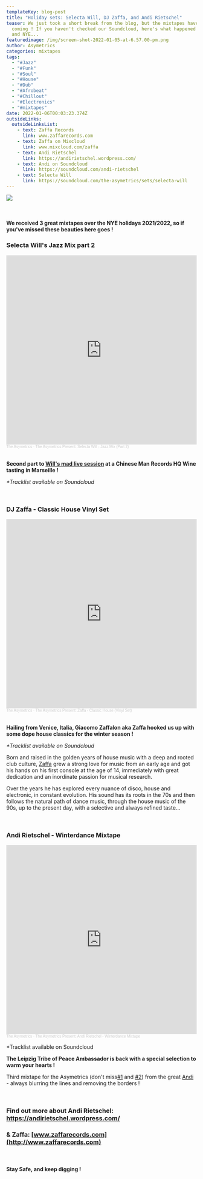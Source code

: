 ```yaml
---
templateKey: blog-post
title: "Holiday sets: Selecta Will, DJ Zaffa, and Andi Rietschel"
teaser: We just took a short break from the blog, but the mixtapes have kept
  coming ! If you haven't checked our Soundcloud, here's what happened over Xmas
  and NYE...
featuredimage: /img/screen-shot-2022-01-05-at-6.57.00-pm.png
author: Asymetrics
categories: mixtapes
tags:
  - "#Jazz"
  - "#Funk"
  - "#Soul"
  - "#House"
  - "#Dub"
  - "#Afrobeat"
  - "#Chillout"
  - "#Electronics"
  - "#mixtapes"
date: 2022-01-06T00:03:23.374Z
outsideLinks:
  outsideLinksList:
    - text: Zaffa Records
      link: www.zaffarecords.com
    - text: Zaffa on Mixcloud
      link: www.mixcloud.com/zaffa
    - text: Andi Rietschel
      link: https://andirietschel.wordpress.com/
    - text: Andi on Soundcloud
      link: https://soundcloud.com/andi-rietschel
    - text: Selecta Will
      link: https://soundcloud.com/the-asymetrics/sets/selecta-will
---
```

![](/img/screen-shot-2022-01-05-at-6.57.00-pm.png)

<br>

#### We received 3 great mixtapes over the NYE holidays 2021/2022, so if you've missed these beauties here goes !

### Selecta Will's Jazz Mix part 2

<iframe width="100%" height="500" scrolling="no" frameborder="no" allow="autoplay" src="https://w.soundcloud.com/player/?url=https%3A//api.soundcloud.com/tracks/1179601345&color=%23ff5500&auto_play=false&hide_related=false&show_comments=true&show_user=true&show_reposts=false&show_teaser=true&visual=true"></iframe><div style="font-size: 10px; color: #cccccc;line-break: anywhere;word-break: normal;overflow: hidden;white-space: nowrap;text-overflow: ellipsis; font-family: Interstate,Lucida Grande,Lucida Sans Unicode,Lucida Sans,Garuda,Verdana,Tahoma,sans-serif;font-weight: 100;"><a href="https://soundcloud.com/the-asymetrics" title="The Asymetrics" target="_blank" style="color: #cccccc; text-decoration: none;">The Asymetrics</a> · <a href="https://soundcloud.com/the-asymetrics/wills-jazz-mix-part-2" title="The Asymetrics Present: Selecta Will - Jazz Mix (Part 2)" target="_blank" style="color: #cccccc; text-decoration: none;">The Asymetrics Present: Selecta Will - Jazz Mix (Part 2)</a></div>

<br>

**Second part to [Will's mad live session](https://theasymetrics.com/blog/selecta-will-wills-jazz-mix-part-1/) at a Chinese Man Records HQ Wine tasting in Marseille !** 

*\*Tracklist available on Soundcloud*

<br>

### DJ Zaffa - Classic House Vinyl Set

<iframe width="100%" height="500" scrolling="no" frameborder="no" allow="autoplay" src="https://w.soundcloud.com/player/?url=https%3A//api.soundcloud.com/tracks/1181678353&color=%23ff5500&auto_play=false&hide_related=false&show_comments=true&show_user=true&show_reposts=false&show_teaser=true&visual=true"></iframe><div style="font-size: 10px; color: #cccccc;line-break: anywhere;word-break: normal;overflow: hidden;white-space: nowrap;text-overflow: ellipsis; font-family: Interstate,Lucida Grande,Lucida Sans Unicode,Lucida Sans,Garuda,Verdana,Tahoma,sans-serif;font-weight: 100;"><a href="https://soundcloud.com/the-asymetrics" title="The Asymetrics" target="_blank" style="color: #cccccc; text-decoration: none;">The Asymetrics</a> · <a href="https://soundcloud.com/the-asymetrics/the-asymetrics-present-zaffa-classic-house-vinyl-set" title="The Asymetrics Present: Zaffa - Classic House (Vinyl Set)" target="_blank" style="color: #cccccc; text-decoration: none;">The Asymetrics Present: Zaffa - Classic House (Vinyl Set)</a></div>

<br>

**Hailing from Venice, Italia, Giacomo Zaffalon aka Zaffa hooked us up with some dope house classics for the winter season !**

*\*Tracklist available on Soundcloud*

Born and raised in the golden years of house music with a deep and rooted club culture, [Zaffa](www.zaffarecords.com) grew a strong love for music from an early age and got his hands on his first console at the age of 14, immediately with great dedication and an inordinate passion for musical research. 

Over the years he has explored every nuance of disco, house and electronic, in constant evolution. His sound has its roots in the 70s and then follows the natural path of dance music, through the house music of the 90s, up to the present day, with a selective and always refined taste...



<br>

### Andi Rietschel - Winterdance Mixtape

<iframe width="100%" height="500" scrolling="no" frameborder="no" allow="autoplay" src="https://w.soundcloud.com/player/?url=https%3A//api.soundcloud.com/tracks/1184252767&color=%23ff5500&auto_play=false&hide_related=false&show_comments=true&show_user=true&show_reposts=false&show_teaser=true&visual=true"></iframe><div style="font-size: 10px; color: #cccccc;line-break: anywhere;word-break: normal;overflow: hidden;white-space: nowrap;text-overflow: ellipsis; font-family: Interstate,Lucida Grande,Lucida Sans Unicode,Lucida Sans,Garuda,Verdana,Tahoma,sans-serif;font-weight: 100;"><a href="https://soundcloud.com/the-asymetrics" title="The Asymetrics" target="_blank" style="color: #cccccc; text-decoration: none;">The Asymetrics</a> · <a href="https://soundcloud.com/the-asymetrics/the-asymetrics-present-andi-rietschel-winterdance-mixtape" title="The Asymetrics Present: Andi Rietschel - Winterdance Mixtape" target="_blank" style="color: #cccccc; text-decoration: none;">The Asymetrics Present: Andi Rietschel - Winterdance Mixtape</a></div>

\*Tracklist available on Soundcloud

**The Leipzig Tribe of Peace Ambassador is back with a special selection to warm your hearts !**

Third mixtape for the Asymetrics (don't miss[\#1](https://theasymetrics.com/blog/asymetrics-mixtape-9-andi-rietschel/) and [\#2](https://theasymetrics.com/blog/asymetrics-mixtape-26-andi-rietschel-reconnecting/)) from the great [Andi ](https://andirietschel.wordpress.com/)- always blurring the lines and removing the borders !

<br>

### Find out more about Andi Rietschel: <https://andirietschel.wordpress.com/>

### & Zaffa: [www.zaffarecords.com](http://www.zaffarecords.com)

<br>

#### Stay Safe, and keep digging !
